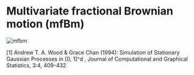 # Multivariate fractional Brownian motion (mfBm)

![mfbm](https://github.com/user-attachments/assets/32e8242e-11e4-454e-84a8-2bc83b03195c)

[1] Andrew T. A. Wood & Grace Chan (1994): Simulation of Stationary
Gaussian Processes in [0, 1]^d , Journal of Computational and Graphical Statistics, 3:4,
409-432
